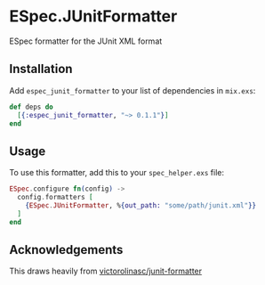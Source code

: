 # ESpec.JUnitFormatter

ESpec formatter for the JUnit XML format

## Installation

Add `espec_junit_formatter` to your list of dependencies in `mix.exs`:

```elixir
def deps do
  [{:espec_junit_formatter, "~> 0.1.1"}]
end
```

## Usage

To use this formatter, add this to your `spec_helper.exs` file:

```elixir
ESpec.configure fn(config) ->
  config.formatters [
    {ESpec.JUnitFormatter, %{out_path: "some/path/junit.xml"}}
  ]
end

```

## Acknowledgements

This draws heavily from [victorolinasc/junit-formatter](https://github.com/victorolinasc/junit-formatter)
